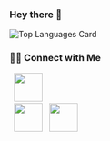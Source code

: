 ### Hey there 👋

![Top Languages Card](https://github-readme-stats.vercel.app/api/top-langs/?username=vaishnavav99&theme=dark)



<h3> 🤝🏻 Connect with Me </h3>

<p align="center">

&nbsp; <a href="https://www.instagram.com/vaishnavav99/" target="_blank" rel="noopener noreferrer"><img src="https://img.icons8.com/plasticine/100/000000/instagram-new.png" width="50" /></a>  
&nbsp; <a href="https://www.linkedin.com/in/vaishnav-a-v-6b95b215b/" target="_blank" rel="noopener noreferrer"><img src="https://img.icons8.com/plasticine/100/000000/linkedin.png" width="50" /></a>
&nbsp; <a href="mailto:vaishnavav96@gmail.com" target="_blank" rel="noopener noreferrer"><img src="https://img.icons8.com/plasticine/100/000000/gmail.png"  width="50" /></a>
</p>
